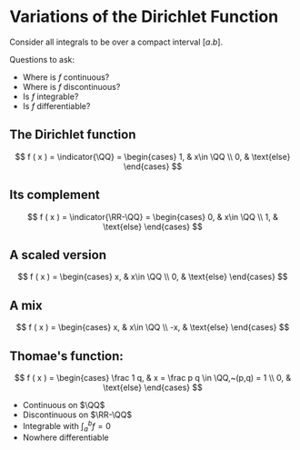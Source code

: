 # Variations of the Dirichlet Function
Consider all integrals to be over a compact interval $[a.b]$.

Questions to ask:
- Where is $f$ continuous?
- Where is $f$ discontinuous?
- Is $f$ integrable?
- Is $f$ differentiable?

## The Dirichlet function
$$
f ( x ) = \indicator{\QQ} = \begin{cases}
1, & x\in \QQ \\
0, & \text{else}
\end{cases}
$$

## Its complement 
$$
f ( x ) = \indicator{\RR-\QQ} = \begin{cases}
0, & x\in \QQ \\
1, & \text{else}
\end{cases}
$$

## A scaled version
$$
f ( x ) = \begin{cases}
x, & x\in \QQ \\
0, & \text{else}
\end{cases}
$$

## A mix
$$
f ( x ) = \begin{cases}
x, & x\in \QQ \\
-x, & \text{else}
\end{cases}
$$

## Thomae's function:
$$
f ( x ) = \begin{cases}
\frac 1 q, & x = \frac p q \in \QQ,~(p,q) = 1 \\
0, & \text{else}
\end{cases}
$$

- Continuous on $\QQ$
- Discontinuous on $\RR-\QQ$
- Integrable with $\int_a^b f = 0$
- Nowhere differentiable